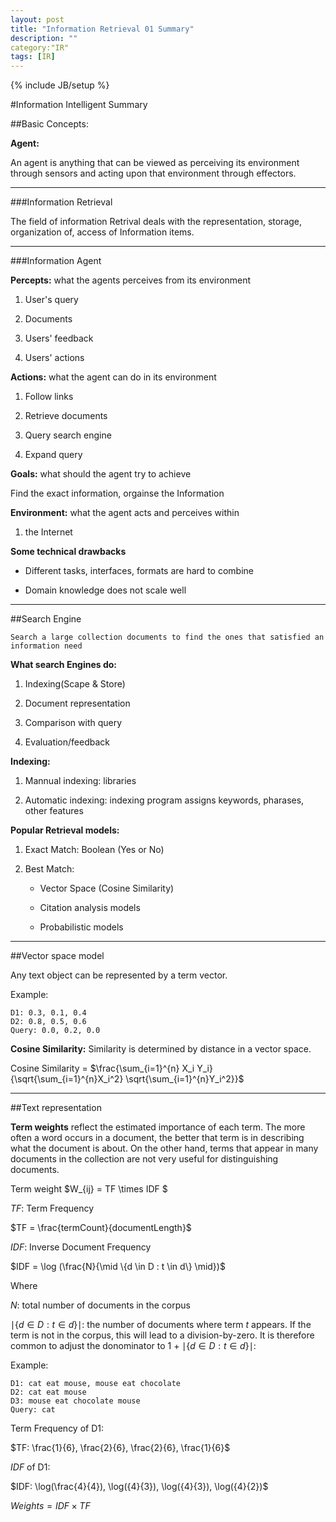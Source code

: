 ```yaml
---
layout: post
title: "Information Retrieval 01 Summary"
description: ""
category:"IR"
tags: [IR]
---
```

{% include JB/setup %}


<!--more-->


#Information Intelligent Summary

##Basic Concepts:

**Agent:**

An agent is anything that can be viewed as perceiving its environment through sensors and acting upon that environment through effectors.

---

###Information Retrieval

The field of information Retrival deals with the representation, storage, organization of, access of Information items.

---

###Information Agent

**Percepts:** what the agents perceives from its environment

1. User's query

2. Documents

3. Users' feedback

4. Users' actions

**Actions:** what the agent can do in its environment

1. Follow links

2. Retrieve documents

3. Query search engine

4. Expand query

**Goals:** what should the agent try to achieve

Find the exact information, orgainse the Information

**Environment:** what the agent acts and perceives within

1. the Internet

**Some technical drawbacks**

- Different tasks, interfaces, formats are hard to combine

- Domain knowledge does not scale well

---

##Search Engine

    Search a large collection documents to find the ones that satisfied an information need

**What search Engines do:**

1. Indexing(Scape & Store)

2. Document representation

3. Comparison with query

4. Evaluation/feedback

**Indexing:**

1. Mannual indexing: libraries

2. Automatic indexing: indexing program assigns keywords, pharases, other features

**Popular Retrieval models:**

1. Exact Match: Boolean (Yes or No)

2. Best Match: 

	- Vector Space (Cosine Similarity)

	- Citation analysis models

	- Probabilistic models

---

##Vector space model 

Any text object can be represented by a term vector.

Example:

    D1: 0.3, 0.1, 0.4
    D2: 0.8, 0.5, 0.6
    Query: 0.0, 0.2, 0.0

**Cosine Similarity:** Similarity is determined by distance in a vector space.

Cosine Similarity = $\frac{\sum_{i=1}^{n} X_i Y_i}{\sqrt{\sum_{i=1}^{n}X_i^2} \sqrt{\sum_{i=1}^{n}Y_i^2}}$

---

##Text representation

**Term weights** reflect the estimated importance of each term. The more often a word occurs in a document, the better that term is in describing what the document is about.
On the other hand, terms that appear in many documents in the collection are not very useful for distinguishing documents.


Term weight $W_{ij} = TF \times IDF $

$TF$: Term Frequency

$TF = \frac{termCount}{documentLength}$

$IDF$: Inverse Document Frequency

$IDF = \log (\frac{N}{\mid \{d \in D : t \in d\} \mid})$


Where 

$N:$ total number of documents in the corpus

$\mid \{d \in D : t \in d\} \mid:$ the number of documents where term $t$ appears. If the term is not in the corpus, this will
lead to a division-by-zero. It is therefore common to adjust the donominator to 1 + $\mid \{d \in D : t \in d\} \mid:$

Example:

    D1: cat eat mouse, mouse eat chocolate
    D2: cat eat mouse
    D3: mouse eat chocolate mouse 
    Query: cat 

Term Frequency of D1:

$TF: \frac{1}{6}, \frac{2}{6}, \frac{2}{6}, \frac{1}{6}$

$IDF$ of D1:

$IDF: \log(\frac{4}{4}), \log({4}{3}), \log({4}{3}), \log({4}{2})$

$Weights = IDF \times TF$



